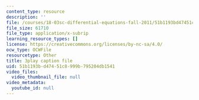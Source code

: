 ```yaml
---
content_type: resource
description: ''
file: /courses/18-03sc-differential-equations-fall-2011/51b1193bd47451c8999b795204db1541_LbKKzMag5Rc.vtt
file_size: 61710
file_type: application/x-subrip
learning_resource_types: []
license: https://creativecommons.org/licenses/by-nc-sa/4.0/
ocw_type: OCWFile
resourcetype: Other
title: 3play caption file
uid: 51b1193b-d474-51c8-999b-795204db1541
video_files:
  video_thumbnail_file: null
video_metadata:
  youtube_id: null
---
```

